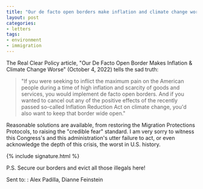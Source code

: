 ```yaml
---
title: "Our de facto open borders make inflation and climate change worse"
layout: post
categories:
- letters
tags:
- environment
- immigration
---
```


The Real Clear Policy article, "Our De Facto Open Border Makes Inflation &amp; Climate Change Worse" (October 4, 2022) tells the sad truth:

> "If you were seeking to inflict the maximum pain on the American people during a time of high inflation and scarcity of goods and services, you would implement de facto open borders. And if you wanted to cancel out any of the positive effects of the recently passed so-called Inflation Reduction Act on climate change, you'd also want to keep that border wide open."

Reasonable solutions are available, from restoring the Migration Protections Protocols, to raising the "credible fear" standard. I am very sorry to witness this Congress's and this administration's utter failure to act, or even acknowledge the depth of this crisis, the worst in U.S. history.

{% include signature.html %}

P.S. Secure our borders and evict all those illegals here!

Sent to:
: Alex Padilla, Dianne Feinstein
